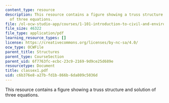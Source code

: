 ```yaml
---
content_type: resource
description: This resource contains a figure showing a truss structure and solution
  of three equations.
file: /ol-ocw-studio-app/courses/1-101-introduction-to-civil-and-environmental-engineering-design-i-fall-2005/c6b376e8a27bfd1b866b6da809c5036d_classex1.pdf
file_size: 46322
file_type: application/pdf
learning_resource_types: []
license: https://creativecommons.org/licenses/by-nc-sa/4.0/
ocw_type: OCWFile
parent_title: Structures
parent_type: CourseSection
parent_uid: 6f7763fc-ecbc-23c9-2169-9d9ce25d689e
resourcetype: Document
title: classex1.pdf
uid: c6b376e8-a27b-fd1b-866b-6da809c5036d
---
```

This resource contains a figure showing a truss structure and solution of three equations.